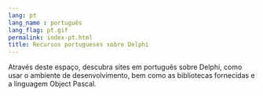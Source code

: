 ```yaml
---
lang: pt
lang_name : português
lang_flag: pt.gif
permalink: index-pt.html
title: Recursos portugueses sobre Delphi
---
```

Através deste espaço, descubra sites em português sobre Delphi, como usar o ambiente de desenvolvimento, bem como as bibliotecas fornecidas e a linguagem Object Pascal.